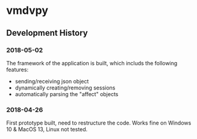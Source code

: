 # vmdvpy

## Development History

### 2018-05-02

The framework of the application is built, which includs the following features: 

* sending/receiving json object
* dynamically creating/removing sessions
* automatically parsing the "affect" objects

### 2018-04-26

First prototype built, need to restructure the code.
Works fine on Windows 10 & MacOS 13, Linux not tested.